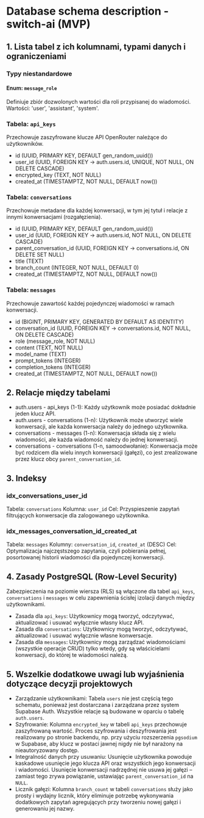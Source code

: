 # Database schema description - switch-ai (MVP)

## 1. Lista tabel z ich kolumnami, typami danych i ograniczeniami

### Typy niestandardowe

#### Enum: `message_role`

Definiuje zbiór dozwolonych wartości dla roli przypisanej do wiadomości. Wartości: 'user', 'assistant', 'system'.

### Tabela: `api_keys`

Przechowuje zaszyfrowane klucze API OpenRouter należące do użytkowników.

* id (UUID, PRIMARY KEY, DEFAULT gen\_random\_uuid())
* user\_id (UUID, FOREIGN KEY -> auth.users.id, UNIQUE, NOT NULL, ON DELETE CASCADE)
* encrypted\_key (TEXT, NOT NULL)
* created\_at (TIMESTAMPTZ, NOT NULL, DEFAULT now())

### Tabela: `conversations`

Przechowuje metadane dla każdej konwersacji, w tym jej tytuł i relacje z innymi konwersacjami (rozgałęzienia).

* id (UUID, PRIMARY KEY, DEFAULT gen\_random\_uuid())
* user\_id (UUID, FOREIGN KEY -> auth.users.id, NOT NULL, ON DELETE CASCADE)
* parent\_conversation\_id (UUID, FOREIGN KEY -> conversations.id, ON DELETE SET NULL)
* title (TEXT)
* branch\_count (INTEGER, NOT NULL, DEFAULT 0)
* created\_at (TIMESTAMPTZ, NOT NULL, DEFAULT now())

### Tabela: `messages`

Przechowuje zawartość każdej pojedynczej wiadomości w ramach konwersacji.

* id (BIGINT, PRIMARY KEY, GENERATED BY DEFAULT AS IDENTITY)
* conversation\_id (UUID, FOREIGN KEY -> conversations.id, NOT NULL, ON DELETE CASCADE)
* role (message\_role, NOT NULL)
* content (TEXT, NOT NULL)
* model\_name (TEXT)
* prompt\_tokens (INTEGER)
* completion\_tokens (INTEGER)
* created\_at (TIMESTAMPTZ, NOT NULL, DEFAULT now())

## 2. Relacje między tabelami

* auth.users - api\_keys (1-1): Każdy użytkownik może posiadać dokładnie jeden klucz API.
* auth.users - conversations (1-n): Użytkownik może utworzyć wiele konwersacji, ale każda konwersacja należy do jednego użytkownika.
* conversations - messages (1-n): Konwersacja składa się z wielu wiadomości, ale każda wiadomość należy do jednej konwersacji.
* conversations - conversations (1-n, samoodwołanie): Konwersacja może być rodzicem dla wielu innych konwersacji (gałęzi), co jest zrealizowane przez klucz obcy `parent_conversation_id`.

## 3. Indeksy

### idx\_conversations\_user\_id

Tabela: `conversations`
Kolumna: `user_id`
Cel: Przyspieszenie zapytań filtrujących konwersacje dla zalogowanego użytkownika.

### idx\_messages\_conversation\_id\_created\_at

Tabela: `messages`
Kolumny: `conversation_id`, `created_at` (DESC)
Cel: Optymalizacja najczęstszego zapytania, czyli pobierania pełnej, posortowanej historii wiadomości dla pojedynczej konwersacji.

## 4. Zasady PostgreSQL (Row-Level Security)

Zabezpieczenia na poziomie wiersza (RLS) są włączone dla tabel `api_keys`, `conversations` i `messages` w celu zapewnienia ścisłej izolacji danych między użytkownikami.

* Zasada dla `api_keys`: Użytkownicy mogą tworzyć, odczytywać, aktualizować i usuwać wyłącznie własny klucz API.
* Zasada dla `conversations`: Użytkownicy mogą tworzyć, odczytywać, aktualizować i usuwać wyłącznie własne konwersacje.
* Zasada dla `messages`: Użytkownicy mogą zarządzać wiadomościami (wszystkie operacje CRUD) tylko wtedy, gdy są właścicielami konwersacji, do której te wiadomości należą.

## 5. Wszelkie dodatkowe uwagi lub wyjaśnienia dotyczące decyzji projektowych

* Zarządzanie użytkownikami: Tabela `users` nie jest częścią tego schematu, ponieważ jest dostarczana i zarządzana przez system Supabase Auth. Wszystkie relacje są budowane w oparciu o tabelę `auth.users`.
* Szyfrowanie: Kolumna `encrypted_key` w tabeli `api_keys` przechowuje zaszyfrowaną wartość. Proces szyfrowania i deszyfrowania jest realizowany po stronie backendu, np. przy użyciu rozszerzenia `pgsodium` w Supabase, aby klucz w postaci jawnej nigdy nie był narażony na nieautoryzowany dostęp.
* Integralność danych przy usuwaniu: Usunięcie użytkownika powoduje kaskadowe usunięcie jego klucza API oraz wszystkich jego konwersacji i wiadomości. Usunięcie konwersacji nadrzędnej nie usuwa jej gałęzi – zamiast tego zrywa powiązanie, ustawiając `parent_conversation_id` na `NULL`.
* Licznik gałęzi: Kolumna `branch_count` w tabeli `conversations` służy jako prosty i wydajny licznik, który eliminuje potrzebę wykonywania dodatkowych zapytań agregujących przy tworzeniu nowej gałęzi i generowaniu jej nazwy.

